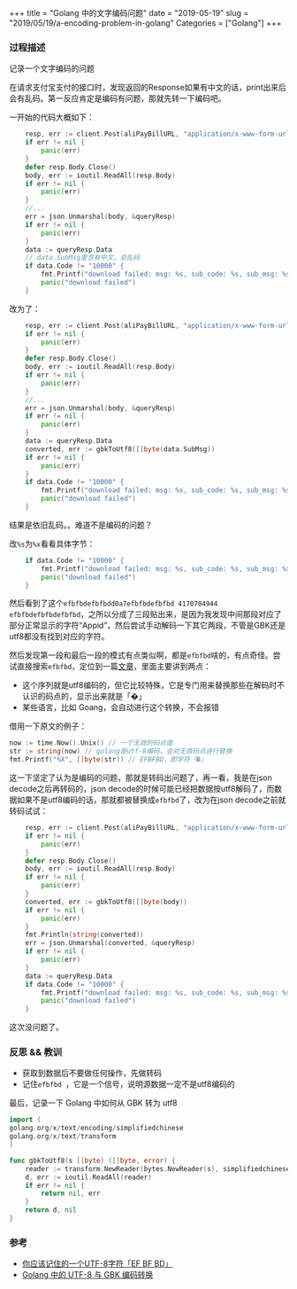 +++
title = "Golang 中的文字编码问题"
date = "2019-05-19"
slug = "2019/05/19/a-encoding-problem-in-golang"
Categories = ["Golang"]
+++

### 过程描述

记录一个文字编码的问题

在请求支付宝支付的接口时，发现返回的Response如果有中文的话，print出来后会有乱码。第一反应肯定是编码有问题，那就先转一下编码吧。

一开始的代码大概如下：

```go
    resp, err := client.Post(aliPayBillURL, "application/x-www-form-urlencoded", bytes.NewBufferString(output))
    if err != nil {
        panic(err)
    }
    defer resp.Body.Close()
    body, err := ioutil.ReadAll(resp.Body)
    if err != nil {
        panic(err)
    }
    //...
    err = json.Unmarshal(body, &queryResp)
    if err != nil {
        panic(err)
    }
    data := queryResp.Data
    // data.SubMsg里含有中文，会乱码
    if data.Code != "10000" {
        fmt.Printf("download failed: msg: %s, sub_code: %s, sub_msg: %s\n", data.Msg, data.SubCode, data.SubMsg)
        panic("download failed")
    } 
```

改为了：

```go
    resp, err := client.Post(aliPayBillURL, "application/x-www-form-urlencoded", bytes.NewBufferString(output))
    if err != nil {
        panic(err)
    }
    defer resp.Body.Close()
    body, err := ioutil.ReadAll(resp.Body)
    if err != nil {
        panic(err)
    }
    //...
    err = json.Unmarshal(body, &queryResp)
    if err != nil {
        panic(err)
    }
    data := queryResp.Data
    converted, err := gbkToUtf8([]byte(data.SubMsg))
    if err != nil {
        panic(err)
    }
    if data.Code != "10000" {
        fmt.Printf("download failed: msg: %s, sub_code: %s, sub_msg: %s\n", data.Msg, data.SubCode, converted)
        panic("download failed")
    }
```

结果是依旧乱码。。难道不是编码的问题？

改`%s`为`%x`看看具体字节：

```go
    if data.Code != "10000" {
        fmt.Printf("download failed: msg: %s, sub_code: %s, sub_msg: %x\n", data.Msg, data.SubCode, converted)
        panic("download failed")
    }
```

然后看到了这个`efbfbdefbfbdd0a7efbfbdefbfbd 4170704944 efbfbdefbfbdefbfbd`，之所以分成了三段贴出来，是因为我发现中间那段对应了部分正常显示的字符“Appid”，然后尝试手动解码一下其它两段，不管是GBK还是utf8都没有找到对应的字符。

然后发现第一段和最后一段的模式有点类似啊，都是`efbfbd`啥的，有点奇怪。尝试直接搜索`efbfbd`，定位到一篇[文章](https://liudanking.com/golang/utf-8_replacement_character/)，里面主要讲到两点：

- 这个序列就是utf8编码的，但它比较特殊，它是专门用来替换那些在解码时不认识的码点的，显示出来就是「�」
- 某些语言，比如 Goang，会自动进行这个转换，不会报错


借用一下原文的例子：

```go
now := time.Now().Unix() // 一个无效的码点值
str := string(now) // golang是utf-8编码，会对无效码点进行替换
fmt.Printf("%X", []byte(str)) // EFBFBD，即字符「�」
```

这一下坚定了认为是编码的问题，那就是转码出问题了，再一看，我是在json decode之后再转码的，json decode的时候可能已经把数据按utf8解码了，而数据如果不是utf8编码的话，那就都被替换成`efbfbd`了，改为在json decode之前就转码试试：

```go
    resp, err := client.Post(aliPayBillURL, "application/x-www-form-urlencoded", bytes.NewBufferString(output))
    if err != nil {
        panic(err)
    }
    defer resp.Body.Close()
    body, err := ioutil.ReadAll(resp.Body)
    if err != nil {
        panic(err)
    }
    converted, err := gbkToUtf8([]byte(body))
    if err != nil {
        panic(err)
    }
    fmt.Println(string(converted))
    err = json.Unmarshal(converted, &queryResp)
    if err != nil {
        panic(err)
    }
    data := queryResp.Data
    if data.Code != "10000" {
        fmt.Printf("download failed: msg: %s, sub_code: %s, sub_msg: %s\n", data.Msg, data.SubCode, data.SubMsg)
        panic("download failed")
    }
```

这次没问题了。

### 反思 && 教训

- 获取到数据后不要做任何操作，先做转码
- 记住`efbfbd `，它是一个信号，说明源数据一定不是utf8编码的

最后，记录一下 Golang 中如何从 GBK 转为 utf8

```go
import (
golang.org/x/text/encoding/simplifiedchinese
golang.org/x/text/transform
)

func gbkToUtf8(s []byte) ([]byte, error) {
    reader := transform.NewReader(bytes.NewReader(s), simplifiedchinese.GBK.NewDecoder())
    d, err := ioutil.ReadAll(reader)
    if err != nil {
        return nil, err
    }
    return d, nil
}
```

### 参考

- [你应该记住的一个UTF-8字符「EF BF BD」](https://liudanking.com/golang/utf-8_replacement_character/)
- [Golang 中的 UTF-8 与 GBK 编码转换](http://mengqi.info/html/2015/201507071345-using-golang-to-convert-text-between-gbk-and-utf-8.html)
